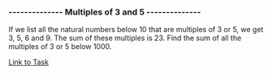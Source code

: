 ### -------------- Multiples of 3 and 5 --------------
If we list all the natural numbers below 10 that are multiples of 3 or 5, we get 3, 5, 6 and 9. The sum of these multiples is 23.
Find the sum of all the multiples of 3 or 5 below 1000.

[Link to Task](https://projecteuler.net/problem=1 "Link to Task")